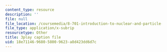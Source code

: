 ```yaml
---
content_type: resource
description: ''
file: null
file_location: /coursemedia/8-701-introduction-to-nuclear-and-particle-physics-fall-2020/18e71146968058009623a8d423dd6d7c_vrLClnmpaeA.vtt
file_type: application/x-subrip
resourcetype: Other
title: 3play caption file
uid: 18e71146-9680-5800-9623-a8d423dd6d7c
---
```

